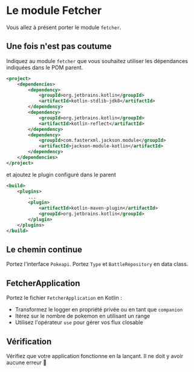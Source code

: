 # Le module Fetcher

Vous allez à présent porter le module `fetcher`.

## Une fois n'est pas coutume

Indiquez au module `fetcher` que vous souhaitez utiliser les dépendances indiquées dans le POM parent.

```xml
<project>
    <dependencies>
        <dependency>
            <groupId>org.jetbrains.kotlin</groupId>
            <artifactId>kotlin-stdlib-jdk8</artifactId>
        </dependency>
        <dependency>
            <groupId>org.jetbrains.kotlin</groupId>
            <artifactId>kotlin-reflect</artifactId>
        </dependency>
        <dependency>
            <groupId>com.fasterxml.jackson.module</groupId>
            <artifactId>jackson-module-kotlin</artifactId>
        </dependency>
    </dependencies>
</project>
```

et ajoutez le plugin configuré dans le parent

```xml
<build>
    <plugins>
        ...
        <plugin>
            <artifactId>kotlin-maven-plugin</artifactId>
            <groupId>org.jetbrains.kotlin</groupId>
        </plugin>
    </plugins>
</build>
```

## Le chemin continue

Portez l'interface `Pokeapi`.
Portez `Type` et `BattleRepository` en data class.

## FetcherApplication

Portez le fichier `FetcherApplication` en Kotlin :
- Transformez le logger en propriété privée ou en tant que `companion`
- Itérez sur le nombre de pokemon en utilisant un range
- Utilisez l'opérateur `use` pour gérer vos flux closable

## Vérification

Vérifiez que votre application fonctionne en la lançant. Il ne doit y avoir aucune erreur :pray:
